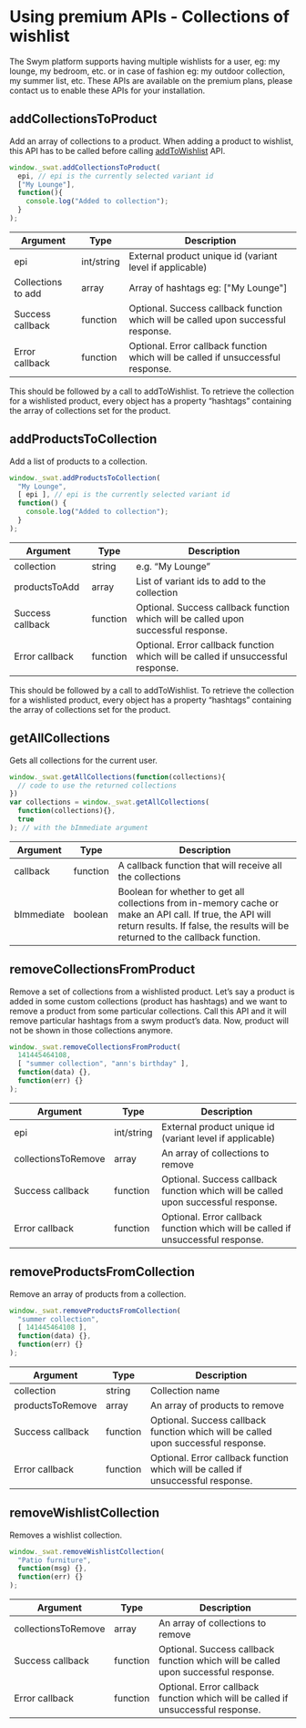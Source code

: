 # Using premium APIs - Collections of wishlist

The Swym platform supports having multiple wishlists for a user, eg: my lounge, my bedroom, etc. or in case of fashion eg: my outdoor collection, my summer list, etc. These APIs are available on the premium plans, please contact us to enable these APIs for your installation.

## addCollectionsToProduct

Add an array of collections to a product. When adding a product to wishlist, this API has to be called before calling [addToWishlist](#addtowishlist) API.

```javascript
window._swat.addCollectionsToProduct(
  epi, // epi is the currently selected variant id
  ["My Lounge"],
  function(){
    console.log("Added to collection");
  }
); 
```


Argument | Type | Description
--------- | ------- | -----------
epi | int/string | External product unique id (variant level if applicable)
Collections to add | array | Array of hashtags eg: ["My Lounge"]
Success callback | function | Optional. Success callback function which will be called upon successful response.
Error callback | function | Optional. Error callback function which will be called if unsuccessful response.

<aside class="success">
This should be followed by a call to addToWishlist. To retrieve the collection for a wishlisted product, every object has a property “hashtags” containing the array of collections set for the product.
</aside>

## addProductsToCollection

Add a list of products to a collection.

```javascript
window._swat.addProductsToCollection(
  "My Lounge",
  [ epi ], // epi is the currently selected variant id
  function() {
    console.log("Added to collection");
  }
);
```

Argument | Type | Description
--------- | ------- | -----------
collection | string | e.g. “My Lounge”
productsToAdd | array | List of variant ids to add to the collection
Success callback | function | Optional. Success callback function which will be called upon successful response.
Error callback | function | Optional. Error callback function which will be called if unsuccessful response.

<aside class="success">
This should be followed by a call to addToWishlist. To retrieve the collection for a wishlisted product, every object has a property “hashtags” containing the array of collections set for the product.
</aside>

## getAllCollections

Gets all collections for the current user.

```javascript
window._swat.getAllCollections(function(collections){
  // code to use the returned collections
})
var collections = window._swat.getAllCollections(
  function(collections){},
  true
); // with the bImmediate argument
```

Argument | Type | Description
--------- | ------- | -----------
callback | function | A callback function that will receive all the collections
bImmediate | boolean | Boolean for whether to get all collections from in-memory cache or make an API call. If true, the API will return results. If false, the results will be returned to the callback function. 

## removeCollectionsFromProduct

Remove a set of collections from a wishlisted product. Let’s say a product is added in some custom collections (product has hashtags) and we want to remove a product from some particular collections. Call this API and it will remove particular hashtags from a swym product’s data. Now, product will not be shown in those collections anymore.

```javascript
window._swat.removeCollectionsFromProduct(
  141445464108,
  [ "summer collection", "ann's birthday" ],
  function(data) {},
  function(err) {}
);
```

Argument | Type | Description
--------- | ------- | -----------
epi | int/string | External product unique id (variant level if applicable)
collectionsToRemove | array | An array of collections to remove
Success callback | function | Optional. Success callback function which will be called upon successful response.
Error callback | function | Optional. Error callback function which will be called if unsuccessful response.

## removeProductsFromCollection

Remove an array of products from a collection.

```javascript
window._swat.removeProductsFromCollection(
  "summer collection",
  [ 141445464108 ],
  function(data) {},
  function(err) {}
);
```

Argument | Type | Description
--------- | ------- | -----------
collection | string | Collection name
productsToRemove | array | An array of products to remove
Success callback | function | Optional. Success callback function which will be called upon successful response.
Error callback | function | Optional. Error callback function which will be called if unsuccessful response.

## removeWishlistCollection

Removes a wishlist collection.

```javascript
window._swat.removeWishlistCollection(
  "Patio furniture",
  function(msg) {},
  function(err) {}
);
```

Argument | Type | Description
--------- | ------- | -----------
collectionsToRemove | array | An array of collections to remove
Success callback | function | Optional. Success callback function which will be called upon successful response.
Error callback | function | Optional. Error callback function which will be called if unsuccessful response.
